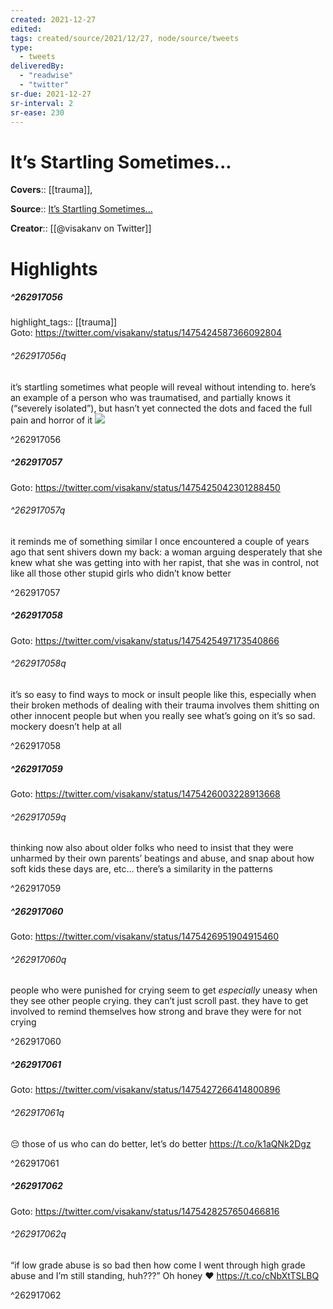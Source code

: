 ```yaml
---
created: 2021-12-27
edited:
tags: created/source/2021/12/27, node/source/tweets
type: 
  - tweets
deliveredBy: 
  - "readwise"
  - "twitter"
sr-due: 2021-12-27
sr-interval: 2
sr-ease: 230
---
```

# It’s Startling Sometimes...

**Covers**:: [[trauma]], 

**Source**:: [It’s Startling Sometimes...](https://twitter.com/visakanv/status/1475424587366092804)

**Creator**:: [[@visakanv on Twitter]]

# Highlights
##### ^262917056

highlight_tags:: [[trauma]]   
Goto: https://twitter.com/visakanv/status/1475424587366092804  

###### ^262917056q

it’s startling sometimes what people will reveal without intending to. here’s an example of a person who was traumatised, and partially knows it (“severely isolated”), but hasn’t yet connected the dots and faced the full pain and horror of it 
![](https://pbs.twimg.com/media/FHnC1ucVEAEjdWt.jpg) 

^262917056

##### ^262917057


Goto: https://twitter.com/visakanv/status/1475425042301288450  

###### ^262917057q

it reminds me of something similar I once encountered a couple of years ago that sent shivers down my back: a woman arguing desperately that she knew what she was getting into with her rapist, that she was in control, not like all those other stupid girls who didn’t know better 

^262917057

##### ^262917058


Goto: https://twitter.com/visakanv/status/1475425497173540866  

###### ^262917058q

it’s so easy to find ways to mock or insult people like this, especially when their broken methods of dealing with their trauma involves them shitting on other innocent people
but when you really see what’s going on it’s so sad. mockery doesn’t help at all 

^262917058

##### ^262917059


Goto: https://twitter.com/visakanv/status/1475426003228913668  

###### ^262917059q

thinking now also about older folks who need to insist that they were unharmed by their own parents’ beatings and abuse, and snap about how soft kids these days are, etc… there’s a similarity in the patterns 

^262917059

##### ^262917060


Goto: https://twitter.com/visakanv/status/1475426951904915460  

###### ^262917060q

people who were punished for crying seem to get *especially* uneasy when they see other people crying. they can’t just scroll past. they have to get involved to remind themselves how strong and brave they were for not crying 

^262917060

##### ^262917061


Goto: https://twitter.com/visakanv/status/1475427266414800896  

###### ^262917061q

😔 those of us who can do better, let’s do better https://t.co/k1aQNk2Dgz 

^262917061

##### ^262917062


Goto: https://twitter.com/visakanv/status/1475428257650466816  

###### ^262917062q

“if low grade abuse is so bad then how come I went through high grade abuse and I’m still standing, huh???” Oh honey ❤️ https://t.co/cNbXtTSLBQ 

^262917062

